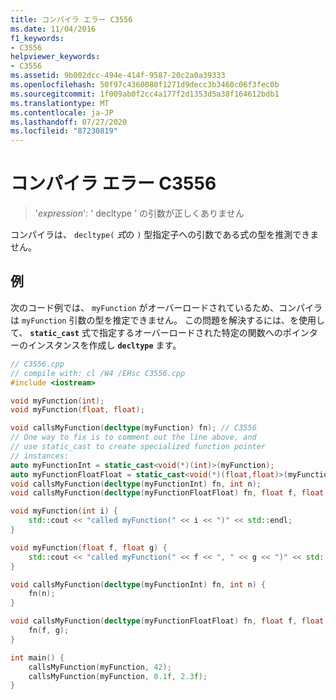```yaml
---
title: コンパイラ エラー C3556
ms.date: 11/04/2016
f1_keywords:
- C3556
helpviewer_keywords:
- C3556
ms.assetid: 9b002dcc-494e-414f-9587-20c2a0a39333
ms.openlocfilehash: 50f97c4360080f1271d9decc3b3460c06f3fec0b
ms.sourcegitcommit: 1f009ab0f2cc4a177f2d1353d5a38f164612bdb1
ms.translationtype: MT
ms.contentlocale: ja-JP
ms.lasthandoff: 07/27/2020
ms.locfileid: "87230819"
---
```

# <a name="compiler-error-c3556"></a>コンパイラ エラー C3556

> '*expression*': ' decltype ' の引数が正しくありません

コンパイラは、 `decltype(` *式*の `)` 型指定子への引数である式の型を推測できません。

## <a name="example"></a>例

次のコード例では、 `myFunction` がオーバーロードされているため、コンパイラは `myFunction` 引数の型を推定できません。 この問題を解決するには、を使用して、 **`static_cast`** 式で指定するオーバーロードされた特定の関数へのポインターのインスタンスを作成し **`decltype`** ます。

```cpp
// C3556.cpp
// compile with: cl /W4 /EHsc C3556.cpp
#include <iostream>

void myFunction(int);
void myFunction(float, float);

void callsMyFunction(decltype(myFunction) fn); // C3556
// One way to fix is to comment out the line above, and
// use static_cast to create specialized function pointer
// instances:
auto myFunctionInt = static_cast<void(*)(int)>(myFunction);
auto myFunctionFloatFloat = static_cast<void(*)(float,float)>(myFunction);
void callsMyFunction(decltype(myFunctionInt) fn, int n);
void callsMyFunction(decltype(myFunctionFloatFloat) fn, float f, float g);

void myFunction(int i) {
    std::cout << "called myFunction(" << i << ")" << std::endl;
}

void myFunction(float f, float g) {
    std::cout << "called myFunction(" << f << ", " << g << ")" << std::endl;
}

void callsMyFunction(decltype(myFunctionInt) fn, int n) {
    fn(n);
}

void callsMyFunction(decltype(myFunctionFloatFloat) fn, float f, float g) {
    fn(f, g);
}

int main() {
    callsMyFunction(myFunction, 42);
    callsMyFunction(myFunction, 0.1f, 2.3f);
}
```
